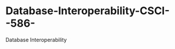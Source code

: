 Database-Interoperability-CSCI--586-
====================================

Database Interoperability
